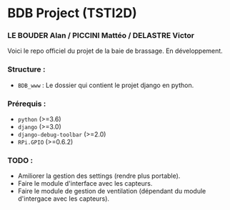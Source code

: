 # BDB Project (TSTI2D)

### LE BOUDER Alan / PICCINI Mattéo / DELASTRE Victor

Voici le repo officiel du projet de la baie de brassage.
En développement.

### Structure :
-   `BDB_www` : Le dossier qui contient le projet django en python.

### Prérequis :
-   `python` (>=3.6)
-   `django` (>=3.0)
-   `django-debug-toolbar` (>=2.0)
-   `RPi.GPIO` (>=0.6.2)

### TODO :
-   Amiliorer la gestion des settings (rendre plus portable).
-   Faire le module d'interface avec les capteurs.
-   Faire le module de gestion de ventilation (dépendant du module d'intergace avec les capteurs).

